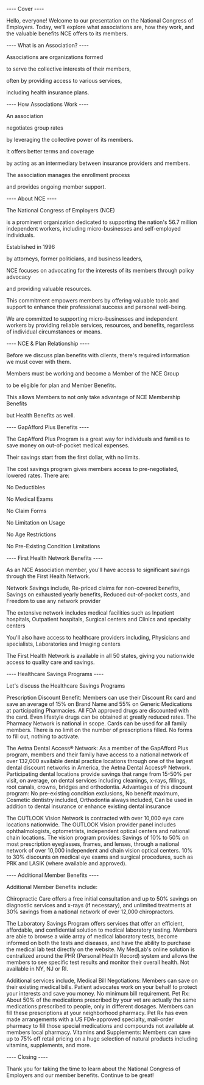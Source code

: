 ---- Cover ----

Hello, everyone! Welcome to our presentation on the National Congress of Employers. Today, we'll explore what associations are, how they work, and the valuable benefits NCE offers to its members.

---- What is an Association? ----

Associations are organizations formed 

to serve the collective interests of their members, 

often by providing access to various services, 

including health insurance plans.

---- How Associations Work ----

An association

negotiates group rates 

by leveraging the collective power of its members.

It offers better terms and coverage 

by acting as an intermediary between insurance providers and members.

The association manages the enrollment process 

and provides ongoing member support.

---- About NCE ----

The National Congress of Employers (NCE) 

is a prominent organization dedicated to supporting the nation's 56.7 million independent workers, including micro-businesses and self-employed individuals. 

Established in 1996 

by attorneys, former politicians, and business leaders, 

NCE focuses on advocating for the interests of its members through policy advocacy

and providing valuable resources.

This commitment empowers members by offering valuable tools and support to enhance their professional success and personal well-being.

We are committed to supporting micro-businesses and independent workers by providing reliable services, resources, and benefits, regardless of individual circumstances or means. 

---- NCE & Plan Relationship ----

Before we discuss plan benefits with clients, there's required information we must cover with them.

Members must be working and become a Member of the NCE Group

to be eligible for plan and Member Benefits. 

This allows Members to not only take advantage of NCE Membership Benefits 

but Health Benefits as well.

---- GapAfford Plus Benefits ----

The GapAfford Plus Program is a great way for individuals and families to save money on out-of-pocket medical expenses. 

Their savings start from the first dollar, with no limits. 

The cost savings program gives members access to pre-negotiated, lowered rates. There are:

No Deductibles

No Medical Exams

No Claim Forms

No Limitation on Usage

No Age Restrictions

No Pre-Existing Condition Limitations

---- First Health Network Benefits ----

As an NCE Association member, you'll have access to significant savings through the First Health Network.

Network Savings include, Re-priced claims for non-covered benefits, Savings on exhausted yearly benefits, Reduced out-of-pocket costs, and Freedom to use any network provider

The extensive network includes medical facilities such as Inpatient hospitals, Outpatient hospitals, Surgical centers and Clinics and specialty centers

You'll also have access to healthcare providers including, Physicians and specialists, Laboratories and Imaging centers

The First Health Network is available in all 50 states, giving you nationwide access to quality care and savings.

---- Healthcare Savings Programs ----

Let's discuss the Healthcare Savings Programs

Prescription Discount Benefit: Members can use their Discount Rx card and save an average of 15% on Brand Name and 55% on Generic Medications at participating Pharmacies. All FDA approved drugs are discounted with the card. Even lifestyle drugs can be obtained at greatly reduced rates. The Pharmacy Network is national in scope. Cards can be used for all family members. There is no limit on the number of prescriptions filled. No forms to fill out, nothing to activate.

The Aetna Dental Access® Network: As a member of the GapAfford Plus program, members and their family have access to a national network of over 132,000 available dental practice locations through one of the largest dental discount networks in America, the Aetna Dental Access® Network. Participating dental locations provide savings that range from 15-50% per visit, on average, on dental services including cleanings, x-rays, fillings, root canals, crowns, bridges and orthodontia. Advantages of this discount program: No pre-existing condition exclusions, No benefit maximum, Cosmetic dentistry included, Orthodontia always included, Can be used in addition to dental insurance or enhance existing dental insurance

The OUTLOOK Vision Network is contracted with over 10,000 eye care locations nationwide. The OUTLOOK Vision provider panel includes ophthalmologists, optometrists, independent optical centers and national chain locations. The vision program provides: Savings of 10% to 50% on most prescription eyeglasses, frames, and lenses, through a national network of over 10,000 independent and chain vision optical centers. 10% to 30% discounts on medical eye exams and surgical procedures, such as PRK and LASIK (where available and approved).

---- Additional Member Benefits ----

Additional Member Benefits include:

Chiropractic Care offers a free initial consultation and up to 50% savings on diagnostic services and x-rays (if necessary), and unlimited treatments at 30% savings from a national network of over 12,000 chiropractors.

The Laboratory Savings Program offers services that offer an efficient, affordable, and confidential solution to medical laboratory testing. Members are able to browse a wide array of medical laboratory tests, become informed on both the tests and diseases, and have the ability to purchase the medical lab test directly on the website. My MedLab's online solution is centralized around the PHR (Personal Health Record) system and allows the members to see specific test results and monitor their overall health. Not available in NY, NJ or RI.

Additional services include, Medical Bill Negotiations: Members can save on their existing medical bills. Patient advocates work on your behalf to protect your interests and save you money. No minimum bill requirement. Pet Rx: About 50% of the medications prescribed by your vet are actually the same medications prescribed to people, only in different dosages. Members can fill these prescriptions at your neighborhood pharmacy. Pet Rx has even made arrangements with a US FDA-approved specialty, mail-order pharmacy to fill those special medications and compounds not available at members local pharmacy. Vitamins and Supplements: Members can save up to 75% off retail pricing on a huge selection of natural products including vitamins, supplements, and more.

---- Closing ----

Thank you for taking the time to learn about the National Congress of Employers and our member benefits. Continue to be great!